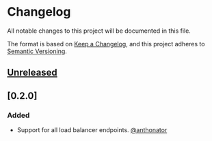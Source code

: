 # Changelog
All notable changes to this project will be documented in this file.

The format is based on [Keep a Changelog](https://keepachangelog.com/en/1.0.0/),
and this project adheres to [Semantic Versioning](https://semver.org/spec/v2.0.0.html).

## [Unreleased]

## [0.2.0]

### Added

- Support for all load balancer endpoints. [@anthonator](https://github.com/anthonator)

[Unreleased]: https://github.com/malomohq/digital-ocean-elixir/compare/v0.2.0...HEAD
[Unreleased]: https://github.com/malomohq/digital-ocean-elixir/compare/v0.1.2...v0.2.0
